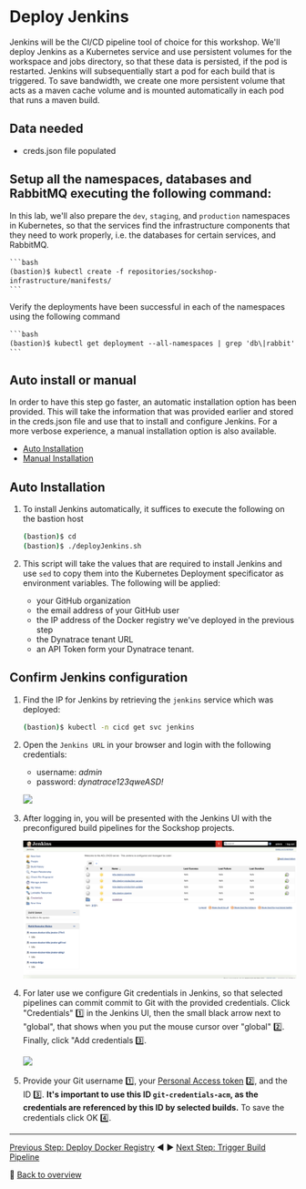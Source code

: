 # Deploy Jenkins

Jenkins will be the CI/CD pipeline tool of choice for this workshop. We'll deploy Jenkins as a Kubernetes service and use persistent volumes for the workspace and jobs directory, so that these data is persisted, if the pod is restarted. Jenkins will subsequentially start a pod for each build that is triggered. To save bandwidth, we create one more persistent volume that acts as a maven cache volume and is mounted automatically in each pod that runs a maven build.

## Data needed

* creds.json file populated

## Setup all the namespaces, databases and RabbitMQ executing the following command:

In this lab, we'll also prepare the `dev`, `staging`, and `production` namespaces in Kubernetes, so that the services find the infrastructure components that they need to work properly, i.e. the databases for certain services, and RabbitMQ. 

    ```bash
    (bastion)$ kubectl create -f repositories/sockshop-infrastructure/manifests/
    ```

Verify the deployments have been successful in each of the namespaces using the following command

    ```bash
    (bastion)$ kubectl get deployment --all-namespaces | grep 'db\|rabbit'
    ```

## Auto install or manual
In order to have this step go faster, an automatic installation option has been provided. This will take the information that was provided earlier and stored in the creds.json file and use that to install and configure Jenkins. For a more verbose experience, a manual installation option is also available.

* [Auto Installation](#auto-installation)
* [Manual Installation](./jenkins-manual-installation.md)

## Auto Installation

1. To install Jenkins automatically, it suffices to execute the following on the bastion host
    ```bash
    (bastion)$ cd
    (bastion)$ ./deployJenkins.sh
    ```

1. This script will take the values that are required to install Jenkins and use `sed` to copy them into the Kubernetes Deployment specificator as environment variables. The following will be applied:
    - your GitHub organization
    - the email address of your GitHub user
    - the IP address of the Docker registry we've deployed in the previous step
    - the Dynatrace tenant URL
    - an API Token form your Dynatrace tenant.

## Confirm Jenkins configuration

1. Find the IP for Jenkins by retrieving the `jenkins` service which was deployed:

    ```bash
    (bastion)$ kubectl -n cicd get svc jenkins
    ```

1. Open the `Jenkins URL` in your browser and login with the following credentials:
    * username: *admin*
    * password: *dynatrace123qweASD!*

    ![](../assets/jenkins-ui-login.png)

1. After logging in, you will be presented with the Jenkins UI with the preconfigured build pipelines for the Sockshop projects.

    ![](../assets/jenkins-ui.png)

1. For later use we configure Git credentials in Jenkins, so that selected pipelines can commit commit to Git with the provided credentials. Click "Credentials" :one: in the Jenkins UI, then the small black arrow next to "global", that shows when you put the mouse cursor over "global" :two:. Finally, click "Add credentials :three:.

    ![](../assets/jenkins-ui-add-credentials.png)

1. Provide your Git username :one:, your [Personal Access token](https://github.com/settings/tokens/new) :two:, and the ID :three:.
    **It's important to use this ID `git-credentials-acm`, as the credentials are referenced by this ID by selected builds.** To save the credentials click OK :four:.

---

[Previous Step: Deploy Docker Registry](../2_Deploy_Docker_Registry) :arrow_backward: :arrow_forward: [Next Step: Trigger Build Pipeline](../4_Trigger_Build_Pipelines)

:arrow_up_small: [Back to overview](../)
